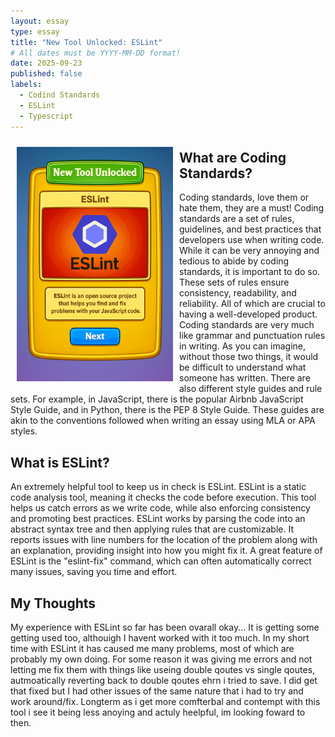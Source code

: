 ```yaml
---
layout: essay
type: essay
title: "New Tool Unlocked: ESLint"
# All dates must be YYYY-MM-DD format!
date: 2025-09-23
published: false
labels:
  - Codind Standards
  - ESLint
  - Typescript
---
```

<img src ="../img/code-standard-reflection/item-unlockedv2.png" alt="ESLint Card item unlocked" style ="float: left; margin: 10px; width: 250px;" />

## What are Coding Standards?

Coding standards, love them or hate them, they are a must! Coding standards are a set of rules, guidelines, and best practices that developers use when writing code. While it can be very annoying and tedious to abide by coding standards, it is important to do so. These sets of rules ensure consistency, readability, and reliability. All of which are crucial to having a well-developed product.
Coding standards are very much like grammar and punctuation rules in writing. As you can imagine, without those two things, it would be difficult to understand what someone has written. There are also different style guides and rule sets. For example, in JavaScript, there is the popular Airbnb JavaScript Style Guide, and in Python, there is the PEP 8 Style Guide. These guides are akin to the conventions followed when writing an essay using MLA or APA styles. 

## What is ESLint?

An extremely helpful tool to keep us in check is ESLint. ESLint is a static code analysis tool, meaning it checks the code before execution. This tool helps us catch errors as we write code, while also enforcing consistency and promoting best practices. ESLint works by parsing the code into an abstract syntax tree and then applying rules that are customizable. It reports issues with line numbers for the location of the problem along with an explanation, providing insight into how you might fix it. A great feature of ESLint is the "eslint-fix" command, which can often automatically correct many issues, saving you time and effort.

## My Thoughts

My experience with ESLint so far has been ovarall okay... It is getting some getting used too, althouigh I havent worked with it too much. In my short time with ESLint it has caused me many problems, most of which are probably my own doing. For some reason it was giving me errors and not letting me fix them with things like useing double qoutes vs single qoutes, autmoatically reverting back to double qoutes ehrn i tried to save. I did get that fixed but I had other issues of the same nature that i had to try and work around/fix. Longterm as i get more comfterbal and contempt with this tool i see it being less anoying and actuly heelpful, im looking foward to then.